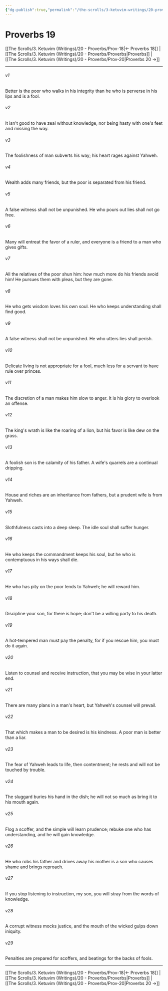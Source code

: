 ```yaml
---
{"dg-publish":true,"permalink":"/the-scrolls/3-ketuvim-writings/20-proverbs/prov-19/","tags":["TheScrolls","Ketuvim"]}
---
```



# Proverbs 19

[[The Scrolls/3. Ketuvim (Writings)/20 - Proverbs/Prov-18\|← Proverbs 18]] | [[The Scrolls/3. Ketuvim (Writings)/20 - Proverbs/Proverbs\|Proverbs]] | [[The Scrolls/3. Ketuvim (Writings)/20 - Proverbs/Prov-20\|Proverbs 20 →]]
***



###### v1 
Better is the poor who walks in his integrity than he who is perverse in his lips and is a fool. 

###### v2 
It isn't good to have zeal without knowledge, nor being hasty with one's feet and missing the way. 

###### v3 
The foolishness of man subverts his way; his heart rages against Yahweh. 

###### v4 
Wealth adds many friends, but the poor is separated from his friend. 

###### v5 
A false witness shall not be unpunished. He who pours out lies shall not go free. 

###### v6 
Many will entreat the favor of a ruler, and everyone is a friend to a man who gives gifts. 

###### v7 
All the relatives of the poor shun him: how much more do his friends avoid him! He pursues them with pleas, but they are gone. 

###### v8 
He who gets wisdom loves his own soul. He who keeps understanding shall find good. 

###### v9 
A false witness shall not be unpunished. He who utters lies shall perish. 

###### v10 
Delicate living is not appropriate for a fool, much less for a servant to have rule over princes. 

###### v11 
The discretion of a man makes him slow to anger. It is his glory to overlook an offense. 

###### v12 
The king's wrath is like the roaring of a lion, but his favor is like dew on the grass. 

###### v13 
A foolish son is the calamity of his father. A wife's quarrels are a continual dripping. 

###### v14 
House and riches are an inheritance from fathers, but a prudent wife is from Yahweh. 

###### v15 
Slothfulness casts into a deep sleep. The idle soul shall suffer hunger. 

###### v16 
He who keeps the commandment keeps his soul, but he who is contemptuous in his ways shall die. 

###### v17 
He who has pity on the poor lends to Yahweh; he will reward him. 

###### v18 
Discipline your son, for there is hope; don't be a willing party to his death. 

###### v19 
A hot-tempered man must pay the penalty, for if you rescue him, you must do it again. 

###### v20 
Listen to counsel and receive instruction, that you may be wise in your latter end. 

###### v21 
There are many plans in a man's heart, but Yahweh's counsel will prevail. 

###### v22 
That which makes a man to be desired is his kindness. A poor man is better than a liar. 

###### v23 
The fear of Yahweh leads to life, then contentment; he rests and will not be touched by trouble. 

###### v24 
The sluggard buries his hand in the dish; he will not so much as bring it to his mouth again. 

###### v25 
Flog a scoffer, and the simple will learn prudence; rebuke one who has understanding, and he will gain knowledge. 

###### v26 
He who robs his father and drives away his mother is a son who causes shame and brings reproach. 

###### v27 
If you stop listening to instruction, my son, you will stray from the words of knowledge. 

###### v28 
A corrupt witness mocks justice, and the mouth of the wicked gulps down iniquity. 

###### v29 
Penalties are prepared for scoffers, and beatings for the backs of fools.

***
[[The Scrolls/3. Ketuvim (Writings)/20 - Proverbs/Prov-18\|← Proverbs 18]] | [[The Scrolls/3. Ketuvim (Writings)/20 - Proverbs/Proverbs\|Proverbs]] | [[The Scrolls/3. Ketuvim (Writings)/20 - Proverbs/Prov-20\|Proverbs 20 →]]
